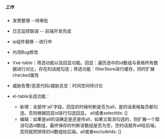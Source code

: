 ##### 工作

- 发票整理 --待审批
- 日志监控联调 -- 前端开发完成
- ip组件替换 --进行中
- 内测Bug修改
- Vxe-table：筛选功能以及回显功能。回显：遍历选中的id数组与表格所有数据进行对比，存在的话就勾选；筛选功能：filterStore进行缓存，同时扩展checked属性
- 威胁告警/恶意代码/威胁总览：时间空间待讨论



- el-table全选功能：
  - 新增：全部传'all'字段，回显的时候判断是否为all，是的话表格每页都勾选，否则根据回显id进行勾选回显。 all或者selectIds: []
  - 编辑：如果是all的话确定是还是传all，如果又取消勾选的，则扩展一个取消勾选id数组，最终保存的判断该数组是否为空，空的话就传all给后端，否则就把排除的id数组给后端。all或者excludeIds: []